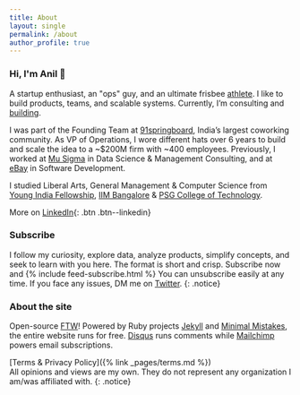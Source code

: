```yaml
---
title: About
layout: single
permalink: /about
author_profile: true
---
```

### Hi, I'm Anil 👋
A startup enthusiast, an "ops" guy, and an ultimate frisbee [athlete](https://indiaultimate.org/2015-aouc-team-india). I like to build products, teams, and scalable systems. Currently, I’m consulting and [building](/building).

I was part of the Founding Team at [91springboard](https://www.91springboard.com/), India’s largest coworking community. As VP of Operations, I wore different hats over 6 years to build and scale the idea to a ~$200M firm with ~400 employees. Previously, I worked at [Mu Sigma](https://www.mu-sigma.com/) in Data Science & Management Consulting, and at [eBay](https://www.ebay.com/) in Software Development. 

I studied Liberal Arts, General Management & Computer Science from [Young India Fellowship](https://ashoka.edu.in/yif), [IIM Bangalore](https://www.iimb.ac.in/home) & [PSG College of Technology](https://www.psgtech.edu/).

More on [LinkedIn](https://www.linkedin.com/in/anilgeorge04/){: .btn .btn--linkedin}

### Subscribe
I follow my curiosity, explore data, analyze products, simplify concepts, and seek to learn with you here. The format is short and crisp. Subscribe now and
{% include feed-subscribe.html %}
You can unsubscribe easily at any time. If you face any issues, DM me on [Twitter](https://twitter.com/anilgeorge04).
{: .notice}

### About the site
Open-source [FTW](https://en.wiktionary.org/wiki/for_the_win)! Powered by Ruby projects [Jekyll](jekyllrb.com/) and [Minimal Mistakes](https://mademistakes.com/minimal-mistakes/), the entire website runs for free. [Disqus](https://disqus.com/) runs comments while [Mailchimp](http://eepurl.com/hwsf0n) powers email subscriptions.

[Terms & Privacy Policy]({% link _pages/terms.md %})<br>
All opinions and views are my own. They do not represent any organization I am/was affiliated with.
{: .notice}
